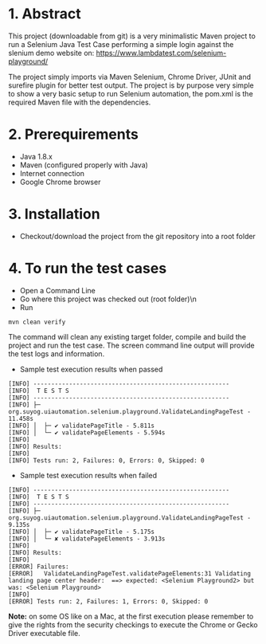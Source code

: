 # 1. Abstract
This project (downloadable from git) is a very minimalistic Maven project to run a Selenium Java Test Case performing a simple login against the slenium demo website on: https://www.lambdatest.com/selenium-playground/


The project simply imports via Maven Selenium, Chrome Driver, JUnit and surefire plugin for better test output. The project is by purpose very simple to show a very basic setup to run Selenium automation, the pom.xml is the required Maven file with the dependencies.

# 2. Prerequirements
* Java 1.8.x
* Maven (configured properly with Java)
* Internet connection
* Google Chrome browser

# 3. Installation
* Checkout/download the project from the git repository into a root folder

# 4. To run the test cases
* Open a Command Line
* Go where this project was checked out (root folder)\n
* Run
```
mvn clean verify
```
The command will clean any existing target folder, compile and build the project and run the test case. The screen command line output will provide the test logs and information.
* Sample test execution results when passed
```
[INFO] -------------------------------------------------------
[INFO]  T E S T S
[INFO] -------------------------------------------------------
[INFO] ├─ org.suyog.uiautomation.selenium.playground.ValidateLandingPageTest - 11.458s
[INFO] │  ├─ ✔ validatePageTitle - 5.811s
[INFO] │  └─ ✔ validatePageElements - 5.594s
[INFO] 
[INFO] Results:
[INFO] 
[INFO] Tests run: 2, Failures: 0, Errors: 0, Skipped: 0
```
* Sample test execution results when failed
```
[INFO] -------------------------------------------------------
[INFO]  T E S T S
[INFO] -------------------------------------------------------
[INFO] ├─ org.suyog.uiautomation.selenium.playground.ValidateLandingPageTest - 9.135s
[INFO] │  ├─ ✔ validatePageTitle - 5.175s
[INFO] │  └─ ✘ validatePageElements - 3.913s
[INFO] 
[INFO] Results:
[INFO] 
[ERROR] Failures: 
[ERROR]   ValidateLandingPageTest.validatePageElements:31 Validating landing page center header:  ==> expected: <Selenium Playground2> but was: <Selenium Playground>
[INFO] 
[ERROR] Tests run: 2, Failures: 1, Errors: 0, Skipped: 0

```
  

**Note:** on some OS like on a Mac, at the first execution please remember to give the rights from the security checkings to execute the Chrome or Gecko Driver executable file.
